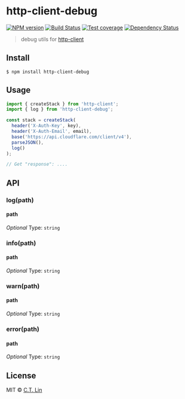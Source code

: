 # http-client-debug

[![NPM version][npm-image]][npm-url]
[![Build Status][travis-image]][travis-url]
[![Test coverage][coveralls-image]][coveralls-url]
[![Dependency Status][david_img]][david_site]

> debug utils for [http-client](https://github.com/mjackson/http-client)


## Install

```
$ npm install http-client-debug
```


## Usage

```js
import { createStack } from 'http-client';
import { log } from 'http-client-debug';

const stack = createStack(
  header('X-Auth-Key', key),
  header('X-Auth-Email', email),
  base('https://api.cloudflare.com/client/v4'),
  parseJSON(),
  log()
);

// Get "response": ....
```


## API

### log(path)

#### path

*Optional*
Type: `string`

### info(path)

#### path

*Optional*
Type: `string`

### warn(path)

#### path

*Optional*
Type: `string`

### error(path)

#### path

*Optional*
Type: `string`

## License

MIT © [C.T. Lin](https://github.com/chentsulin/http-client-debug)

[npm-image]: https://badge.fury.io/js/http-client-debug.svg
[npm-url]: https://npmjs.org/package/http-client-debug
[travis-image]: https://travis-ci.org/chentsulin/http-client-debug.svg
[travis-url]: https://travis-ci.org/chentsulin/http-client-debug
[coveralls-image]: https://coveralls.io/repos/chentsulin/http-client-debug/badge.svg?branch=master&service=github
[coveralls-url]: https://coveralls.io/r/chentsulin/http-client-debug?branch=master
[david_img]: https://david-dm.org/chentsulin/http-client-debug.svg
[david_site]: https://david-dm.org/chentsulin/http-client-debug

